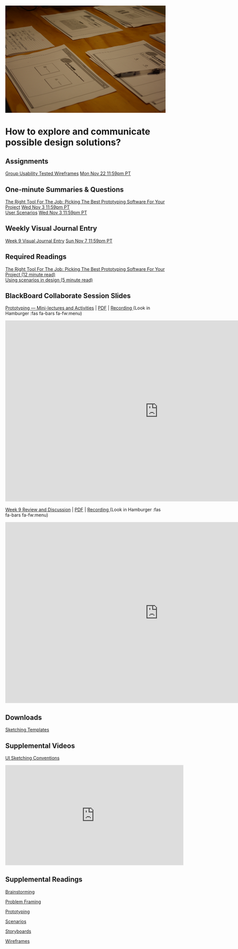 ![Screen Sketches](assets/images/6968244538_4c0f7c7e64_k.jpg ':class=banner-image')

# How to explore and communicate possible design solutions?

## Assignments
[Group Usability Tested Wireframes](https://canvas.sfu.ca/courses/64326/assignments/662760) <span class='badge'> [Mon Nov 22 11:59pm PT](https://www.timeanddate.com/worldclock/fixedtime.html?msg=CMPT-363+Group+Usability+Tested+Wireframes+Assignment+Due+Date&iso=20211122T2359&p1=256)</span>    

## One-minute Summaries & Questions
[The Right Tool For The Job: Picking The Best Prototyping Software For Your Project](https://canvas.sfu.ca/courses/64326/assignments/662909) <span class='badge'> [Wed Nov 3 11:59pm PT](https://www.timeanddate.com/worldclock/fixedtime.html?msg=One-minute+Summaries+for+Week+9+Due+Date&iso=20211103T235900&p1=256)</span>  
[User Scenarios](https://canvas.sfu.ca/courses/64326/assignments/662908) <span class='badge'> [Wed Nov 3 11:59pm PT](https://www.timeanddate.com/worldclock/fixedtime.html?msg=One-minute+Summaries+for+Week+9+Due+Date&iso=20211103T235900&p1=256)</span>  

## Weekly Visual Journal Entry
[Week 9 Visual Journal Entry](https://canvas.sfu.ca/courses/64326/assignments/662773) <span class='badge'> [Sun Nov 7 11:59pm PT](https://www.timeanddate.com/worldclock/fixedtime.html?msg=CMPT-363+Week+9+Visual+Journal+Entry+Due+Date&iso=20211107T235900)</span>  

## Required Readings  
[The Right Tool For The Job: Picking The Best Prototyping Software For Your Project (12 minute read)](https://uxdesign.cc/the-right-tool-for-the-job-picking-the-best-prototyping-software-for-your-project-6ddd5145d860)  
[Using scenarios in design (5 minute read)](https://fordes.de/posts/usingscenariosindesign.html)  

## BlackBoard Collaborate Session Slides
[Prototyping — Mini-lectures and Activities](https://docs.google.com/presentation/d/e/2PACX-1vTc67lpsCEn8jJ26RLVtkTAxipgay4d36O6LFLX6WOq7EQY3hqh9kYPcPBpNtFgOJWZVoxgT17EqbPX/pub?start=false&loop=false&delayms=3000) | [PDF](#) | [Recording ](https://canvas.sfu.ca/courses/64326/external_tools/3544) (Look in Hamburger :fas fa-bars fa-fw:menu)

<div class="video-container-16by9"><iframe src="https://docs.google.com/presentation/d/e/2PACX-1vTc67lpsCEn8jJ26RLVtkTAxipgay4d36O6LFLX6WOq7EQY3hqh9kYPcPBpNtFgOJWZVoxgT17EqbPX/embed?start=false&loop=false&delayms=3000" frameborder="0" width="960" height="569" allowfullscreen="true" mozallowfullscreen="true" webkitallowfullscreen="true"></iframe></div>

[Week 9 Review and Discussion](https://docs.google.com/presentation/d/e/2PACX-1vR3SMhBc4WIQpoz9pFc248Amrse3gCk7gS5HIXs1TGi1ZBDglOuQlFmqeDai-_S3c991gxKCXhHp9Wf/pub?start=false&loop=false&delayms=3000) | [PDF](https://canvas.sfu.ca/courses/64326/files/folder/Downloads/Slides%20PDFs/Review%20and%20Discussion/Week-09) | [Recording ](https://canvas.sfu.ca/courses/64326/external_tools/3544) (Look in Hamburger :fas fa-bars fa-fw:menu)

<div class="video-container-16by9"><iframe src="https://docs.google.com/presentation/d/e/2PACX-1vRdfDDdBLFcwOJ4qUNWlGzyffy8qmRVZ32nsNwjT_Y2RjaBiFskNiVZKyTEWODwQqU1A1G85HAG9PaL/embed?start=false&loop=false&delayms=3000" frameborder="0" width="960" height="569" allowfullscreen="true" mozallowfullscreen="true" webkitallowfullscreen="true"></iframe></div>

## Downloads
[Sketching Templates](https://canvas.sfu.ca/courses/64326/files/folder/Downloads/Sketching%20Templates)  

## Supplemental Videos  
[UI Sketching Conventions](https://www.youtube.com/watch?v=MwidSAlbEB8)  
<div class="video-container-16by9"><iframe width="560" height="315" src="https://www.youtube.com/embed/MwidSAlbEB8" title="YouTube video player" frameborder="0" allow="accelerometer; autoplay; clipboard-write; encrypted-media; gyroscope; picture-in-picture" allowfullscreen></iframe></div>

## Supplemental Readings  

[Brainstorming](ux-techniques-guide/07.how-to-explore-and-describe-possible-design-solutions/brainstorming.md ':include')

[Problem Framing](ux-techniques-guide/04.how-to-understand-and-communicate-peoples-needs-and-behaviors/problem-framing.md ':include')

[Prototyping](ux-techniques-guide/07.how-to-explore-and-describe-possible-design-solutions/prototyping.md ':include')

[Scenarios](ux-techniques-guide/07.how-to-explore-and-describe-possible-design-solutions/scenarios.md ':include')

[Storyboards](ux-techniques-guide/07.how-to-explore-and-describe-possible-design-solutions/storyboards.md ':include')

[Wireframes](ux-techniques-guide/07.how-to-explore-and-describe-possible-design-solutions/wireframes.md ':include')
